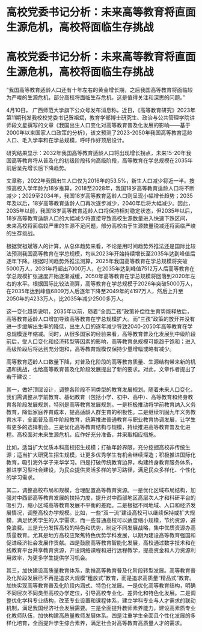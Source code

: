 # 高校党委书记分析：未来高等教育将直面生源危机，高校将面临生存挑战

# 高校党委书记分析：未来高等教育将直面生源危机，高校将面临生存挑战

“我国高等教育适龄人口还有十年左右的黄金增长期，之后我国高等教育将面临较为严峻的生源危机，部分高校将面临生存危机，这是值得关注和深思的问题。”

4月10日，
广西师范大学旗下公众号发布消息称，近日，《高等教育研究》2023年第11期刊发我校校党委书记贺祖斌，教育学部博士研究生、政治与公共管理学院讲师段文星撰写的文章《我国出生人口变化对高等教育普及化发展的影响——基于2000年以来国家人口政策的分析》，该文预测了2023-2050年我国高等教育适龄人口、毛入学率和在学总规模，呼吁作好顶层设计。

研究结果显示：2032年我国高等教育适龄人口将出现增长拐点，未来15-20年我国高等教育将从普及化的初级阶段转向高级阶段，高等教育在学总规模在2035年前后呈先增长后下降趋势。

文章称，2022年我国出生人口仅为2016年的53.5%，新生人口减少将近一半。按照高校入学年龄为18岁推算，2018至2028年，我国18岁高等教育适龄人口将不断减少；2029至2034年，我国18岁高等教育适龄人口则呈现小幅增长趋势；2035年及以后，18岁高等教育适龄人口再次逐步减少，2040年后将大幅减少。因此，2035年以前，我国18岁高等教育适龄人口将保持相对稳定状态，但2035年以后，18岁高等教育适龄人口的大幅减少将直接导致高校生源数量进入快速下跌区间，未来高校将面临较严重的生源不足问题，部分高校由于生源数量锐减还将面临严峻的生存挑战。

根据贺祖斌等人的计算，从总体趋势来看，不论是用时间趋势外推法还是国际比较法预测我国高等教育在学总规模，均从2023年开始持续增长至2035年达到峰值后逐年下降。根据时间趋势外推法测算，2025年我国高等教育在学总规模将突破5000万人，2031年将超出7000万人，在2035年达到峰值7512万人后高等教育在学总规模扩张速度开始逐渐减缓，2050年高等教育在学总规模将回落到2020年左右的水平。根据国际比较法测算，高等教育在学总规模于2026年突破5000万人，在2035年达到峰值6809万人后逐年下降至2049年的4197万人，然后上升至2050年的4233万人，比2035年减少2500多万人。

这一变化趋势说明，2035年以前，随着“全面二孩”政策补偿性生育势能释放后，高等教育适龄人口增加导致高等教育在学总规模扩大。而“三孩”政策的放开并没有进一步缓解出生率的降低，出生人口的逐年减少导致2040-2050年高等教育在学总规模逐年缩减。同时，从很多国家的经验来看，高等教育普及化发展到中级阶段前后，受人口变化和经济转型等因素的影响，高等教育总规模可能趋于饱和；进入高级阶段后将达到充分饱和，高等教育规模仅保持少量增幅或略有减少。

高等教育适龄人口数量下降，对普及化阶段的高等教育质量、生源结构带来新的机遇和挑战，也给高等教育普及化阶段发展提出了新的要求。对此，文章作者提出了若干建议：

其一，做好顶层设计，调整各阶段不同类型的教育发展规划。随着未来人口变化，我们需调整从学前教育、基础教育（包括小学、初中、高中）、高等教育和终身教育各阶段发展规划，特别是高等教育发展规划。一是积极推动将学前教育纳入义务教育，降低家庭养育成本，提高适龄人群生育的积极性。二是继续巩固九年义务教育水平，全面普及高中阶段教育，统筹推进普通教育与职业教育协调发展，让学生有更多的选择机会。三是优化高等教育结构与规模，持续推进高等教育普及化进程。高校面对未来生源危机，应作好充分准备，并采取相应措施。

比如，适当扩大优质本科高校招生规模；打破年龄界限，充分挖掘高校非传统生源；适当扩大研究生招生规模，让更多优秀学生有机会继续深造；积极推进国际化教育，吸引海外学子来华学习。四是打破传统教育边界，构建终身教育服务体系，推进学习型社会建设，为民众提供灵活多样的学习路径，满足民众多样化、个性化的学习需求。

其二，调整高校布局和规模，合理配置高等教育资源。一是优化区域布局结构，加强对中西部高等教育发展的扶持力度，提升对中西部地区高层次人才和科研平台的吸引力，缩小区域高等教育发展不平衡的差距。二是根据不同地域、人口和经济发展情况，调整高校办学规模。比如，一些“双一流”建设高校可以继续保持或扩大规模，满足优秀学生的入学需求，而一些普通高校可以适度缩小规模，节约资源，避免浪费。三是充分发挥高校的特色和优势，制定不同发展战略，集中优质资源办高质量教育。尤其是地方高校应聚焦特色优势学科发展，以期为建设高等教育强国和促进经济社会发展作贡献。四是鼓励高等教育智能化发展，高校通过数字技术和在线教育平台共享教育资源，开设网络课程和进行远程教学，提高资金和人力资源利用效率，为更多学生提供学习机会。

其三，加快建设高质量教育体系，助推高等教育普及化阶段转型发展。高等教育普及化阶段发展已不再是追求大规模“粗放式”教育，而是追求高质量“精品式”教育。加快实现高等教育普及化阶段内涵式、特色化发展。一是优化高等教育结构，明确不同层次不同类型高校办学定位，引导高校专业化、差异化和特色化发展。二是调整优化学科专业结构，改革专业设置和课程体系，建立学科专业与人才需求的联动机制，满足我国经济社会发展需要。三是全面提升教师素养能力，建设高素质专业化教师队伍，加快构建高质量教师发展体系。四是注重学生全面且个性化发展的多样化培育，全面提升学生综合素养，满足社会对高等教育高质量人才的需求。

